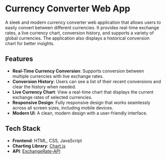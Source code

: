 # Currency Converter Web App

A sleek and modern currency converter web application that allows users to easily convert between different currencies. It provides real-time exchange rates, a live currency chart, conversion history, and supports a variety of global currencies. The application also displays a historical conversion chart for better insights.

## Features
- **Real-Time Currency Conversion**: Supports conversion between multiple currencies with live exchange rates.
- **Conversion History**: Users can see a list of their recent conversions and clear the history when needed.
- **Live Currency Chart**: View a real-time chart that displays the current exchange rates of selected currencies.
- **Responsive Design**: Fully responsive design that works seamlessly across all screen sizes, including mobile devices.
- **Modern UI**: A clean, modern design with a user-friendly interface.

## Tech Stack
- **Frontend**: HTML, CSS, JavaScript
- **Charting Library**: [Chart.js](https://www.chartjs.org/)
- **API**: [ExchangeRate-API](https://www.exchangerate-api.com/)
